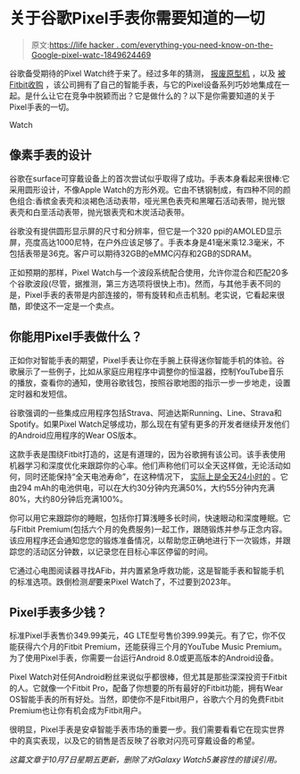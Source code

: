 # 关于谷歌Pixel手表你需要知道的一切

> 原文:[https://life hacker . com/everything-you-need-know-on-the-Google-pixel-watc-1849624469](https://lifehacker.com/everything-you-need-to-know-about-the-google-pixel-watc-1849624469)

谷歌备受期待的Pixel Watch终于来了。经过多年的猜测， [报废原型机](https://www.businessinsider.com/inside-google-shifting-smartwatch-strategy-2019-9) ，以及 [被Fitbit收购](https://gizmodo.com/its-done-the-google-fitbit-deal-is-complete-1846057104) ，该公司拥有了自己的智能手表，与它的Pixel设备系列巧妙地集成在一起。是什么让它在竞争中脱颖而出？它是做什么的？以下是你需要知道的关于Pixel手表的一切。

Watch

## 像素手表的设计

谷歌在surface可穿戴设备上的首次尝试似乎取得了成功。手表本身看起来很棒:它采用圆形设计，不像Apple Watch的方形外观。它由不锈钢制成，有四种不同的颜色组合:香槟金表壳和淡褐色活动表带，哑光黑色表壳和黑曜石活动表带，抛光银表壳和白垩活动表带，抛光银表壳和木炭活动表带。

谷歌没有提供圆形显示屏的尺寸和分辨率，但它是一个320 ppi的AMOLED显示屏，亮度高达1000尼特，在户外应该足够了。手表本身是41毫米乘12.3毫米，不包括表带是36克。客户可以期待32GB的eMMC闪存和2GB的SDRAM。

正如预期的那样，Pixel Watch与一个波段系统配合使用，允许你混合和匹配20多个谷歌波段(尽管，据推测，第三方选项将很快上市)。然而，与其他手表不同的是，Pixel手表的表带是内部连接的，带有旋转和点击机制。老实说，它看起来很酷，即使这不一定是一个卖点。

## 你能用Pixel手表做什么？

正如你对智能手表的期望，Pixel手表让你在手腕上获得迷你智能手机的体验。谷歌展示了一些例子，比如从家庭应用程序中调整你的恒温器，控制YouTube音乐的播放，查看你的通知，使用谷歌钱包，按照谷歌地图的指示一步一步地走，设置定时器和发短信。

谷歌强调的一些集成应用程序包括Strava、阿迪达斯Running、Line、Strava和Spotify。如果Pixel Watch足够成功，那么现在有望有更多的开发者继续开发他们的Android应用程序的Wear OS版本。

这款手表是围绕Fitbit打造的，这是有道理的，因为谷歌拥有该公司。该手表使用机器学习和深度优化来跟踪你的心率。他们声称他们可以全天这样做，无论活动如何，同时还能保持“全天电池寿命”，在这种情况下， [实际上是全天24小时的](https://lifehacker.com/how-to-make-your-apple-watch-last-for-days-on-a-single-1849533531) 。它由294 mAh的电池供电，可以在大约30分钟内充满50%，大约55分钟内充满80%，大约80分钟后充满100%。

你可以用它来跟踪你的睡眠，包括你打算浅睡多长时间，快速眼动和深度睡眠。它与Fitbit Premium(包括六个月的免费服务)一起工作，跟随锻炼并参与正念内容。该应用程序还会通知您您的锻炼准备情况，以帮助您正确地进行下一次锻炼，并跟踪您的活动区分钟数，以记录您在目标心率区停留的时间。

它通过心电图阅读器寻找AFib，并内置紧急呼救功能，这是智能手表和智能手机的标准选项。跌倒检测*是*要来Pixel Watch了，不过要到2023年。

## Pixel手表多少钱？

标准Pixel手表售价349.99美元，4G LTE型号售价399.99美元。有了它，你不仅能获得六个月的Fitbit Premium，还能获得三个月的YouTube Music Premium。为了使用Pixel手表，你需要一台运行Android 8.0或更高版本的Android设备。

Pixel Watch对任何Android粉丝来说似乎都很棒，但尤其是那些深深投资于Fitbit的人。它就像一个Fitbit Pro，配备了你想要的所有最好的Fitbit功能，拥有Wear OS智能手表的所有好处。当然，即使你不是Fitbit用户，谷歌六个月的免费Fitbit Premium也让你有机会成为Fitbit用户。

很明显，Pixel手表是安卓智能手表市场的重要一步。我们需要看看它在现实世界中的真实表现，以及它的销售是否反映了谷歌对闪亮可穿戴设备的希望。

*这篇文章于10月7日星期五更新，删除了对Galaxy Watch5兼容性的错误引用。*